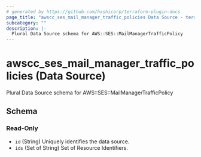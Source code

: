 ```yaml
---
# generated by https://github.com/hashicorp/terraform-plugin-docs
page_title: "awscc_ses_mail_manager_traffic_policies Data Source - terraform-provider-awscc"
subcategory: ""
description: |-
  Plural Data Source schema for AWS::SES::MailManagerTrafficPolicy
---
```


# awscc_ses_mail_manager_traffic_policies (Data Source)

Plural Data Source schema for AWS::SES::MailManagerTrafficPolicy



<!-- schema generated by tfplugindocs -->
## Schema

### Read-Only

- `id` (String) Uniquely identifies the data source.
- `ids` (Set of String) Set of Resource Identifiers.
